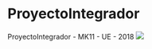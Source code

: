# ProyectoIntegrador
ProyectoIntegrador - MK11 - UE - 2018
![](https://cdne.ojo.pe/thumbs/uploads/img/2018/05/16/imagen-de-mario-sin-bigote-deja-en-shock-a-muchos--256300-jpg_700x0.jpg)
